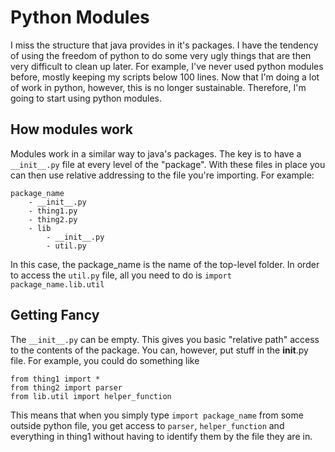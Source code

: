 # Python Modules

I miss the structure that java provides in it's packages.  I have the tendency
of using the freedom of python to do some very ugly things that are then very
difficult to clean up later.  For example, I've never used python modules before,
mostly keeping my scripts below 100 lines.  Now that I'm doing a lot of work
in python, however, this is no longer sustainable.  Therefore, I'm going to
start using python modules.

## How modules work

Modules work in a similar way to java's packages.  The key is to have a
`__init__.py` file at every level of the "package".  With these files in place
you can then use relative addressing to the file you're importing.  For example:

```
package_name
    - __init__.py
    - thing1.py
    - thing2.py
    - lib
        - __init__.py
        - util.py
```

In this case, the package_name is the name of the top-level folder.  In order
to access the `util.py` file, all you need to do is `import package_name.lib.util`

## Getting Fancy

The `__init__.py` can be empty.  This gives you basic "relative path" access
to the contents of the package.  You can, however, put stuff in the __init__.py
file.  For example, you could do something like

```
from thing1 import *
from thing2 import parser
from lib.util import helper_function
```

This means that when you simply type `import package_name` from some outside
python file, you get access to `parser`, `helper_function` and everything in
thing1 without having to identify them by the file they are in. 
